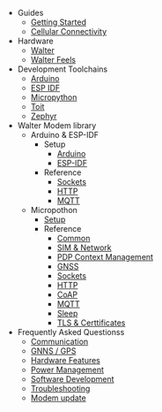 * Guides
  * [Getting Started](/)
  * [Cellular Connectivity](/guides/cellular_connectivity.md)
* Hardware
  * [Walter](/hardware/walter.md)
  * [Walter Feels](/hardware/walter_feels.md)
* Development Toolchains
  * [Arduino](/developer-toolchains/arduino.md)
  * [ESP IDF](/developer-toolchains/esp-idf.md)
  * [Micropython](/developer-toolchains/micropython.md)
  * [Toit](/developer-toolchains/toit.md)
  * [Zephyr](/developer-toolchains/zephyr.md)
* Walter Modem library
  * Arduino & ESP-IDF
    * Setup
      * [Arduino](/walter-modem/arduino_esp-idf/setup/arduino.md)
      * [ESP-IDF](/walter-modem/arduino_esp-idf/setup/esp-idf.md)
    * Reference
      * [Sockets](/walter-modem/arduino_esp-idf/reference/sockets.md)
      * [HTTP](/walter-modem/arduino_esp-idf/reference/http.md)
      * [MQTT](/walter-modem/arduino_esp-idf/reference/mqtt.md)
  * Micropothon
    * [Setup](/walter-modem/micropython/setup.md)
    * Reference
      * [Common](/walter-modem/micropython/reference/common.md)
      * [SIM & Network](/walter-modem/micropython/reference/sim_and_network.md)
      * [PDP Context Management](/walter-modem/micropython/reference/pdp_ctx_management.md)
      * [GNSS](/walter-modem/micropython/reference/gnss.md)
      * [Sockets](/walter-modem/micropython/reference/sockets.md)
      * [HTTP](/walter-modem/micropython/reference/http.md)
      * [CoAP](/walter-modem/micropython/reference/coap.md)
      * [MQTT](/walter-modem/micropython/reference/mqtt.md)
      * [Sleep](/walter-modem/micropython/reference/sleep.md)
      * [TLS & Certtificates](/walter-modem/micropython/reference/tls_and_certificates.md)
* Frequently Asked Questionss
  * [Communication](/faq/communication.md)
  * [GNNS / GPS](/faq/gnss-gps.md)
  * [Hardware Features](/faq/hardware-features.md)
  * [Power Management](/faq/power-management.md)
  * [Software Development](/faq/software-development.md)
  * [Troubleshooting](/faq/troubleshooting.md)
  * [Modem update](/faq/modem-update.md)
